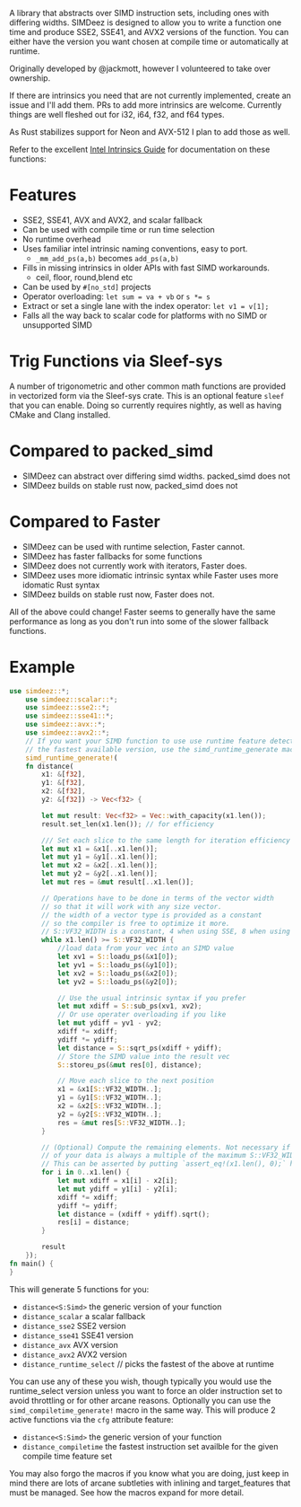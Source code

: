 A library that abstracts over SIMD instruction sets, including ones with differing widths.
SIMDeez is designed to allow you to write a function one time and produce SSE2, SSE41, and AVX2 versions of the function.
You can either have the version you want chosen at compile time or automatically at runtime.

Originally developed by @jackmott, however I volunteered to take over ownership.

If there are intrinsics you need that are not currently implemented, create an issue
and I'll add them. PRs to add more intrinsics are welcome. Currently things are well fleshed out for i32, i64, f32, and f64 types.

As Rust stabilizes support for Neon and AVX-512 I plan to add those as well.

Refer to the excellent [Intel Intrinsics Guide](https://software.intel.com/sites/landingpage/IntrinsicsGuide/#) for documentation on these functions:

# Features

* SSE2, SSE41, AVX and AVX2, and scalar fallback
* Can be used with compile time or run time selection
* No runtime overhead
* Uses familiar intel intrinsic naming conventions, easy to port.
  * `_mm_add_ps(a,b)` becomes `add_ps(a,b)`
* Fills in missing intrinsics in older APIs with fast SIMD workarounds.
  * ceil, floor, round,blend etc
* Can be used by `#[no_std]` projects
* Operator overloading: `let sum = va + vb` or `s *= s`
* Extract or set a single lane with the index operator: `let v1 = v[1];`
* Falls all the way back to scalar code for platforms with no SIMD or unsupported SIMD

# Trig Functions via Sleef-sys
A number of trigonometric and other common math functions are provided
in vectorized form via the Sleef-sys crate. This is an optional feature `sleef` that you can enable.
Doing so currently requires nightly, as well as having CMake and Clang installed.

# Compared to packed_simd

* SIMDeez can abstract over differing simd widths. packed_simd does not
* SIMDeez builds on stable rust now, packed_simd does not

# Compared to Faster

* SIMDeez can be used with runtime selection, Faster cannot.
* SIMDeez has faster fallbacks for some functions
* SIMDeez does not currently work with iterators, Faster does.
* SIMDeez uses more idiomatic intrinsic syntax while Faster uses more idomatic Rust syntax
* SIMDeez builds on stable rust now, Faster does not.

All of the above could change! Faster seems to generally have the same
performance as long as you don't run into some of the slower fallback functions.


# Example

```rust
use simdeez::*;
    use simdeez::scalar::*;
    use simdeez::sse2::*;
    use simdeez::sse41::*;
    use simdeez::avx::*;
    use simdeez::avx2::*;
    // If you want your SIMD function to use use runtime feature detection to call
    // the fastest available version, use the simd_runtime_generate macro:
    simd_runtime_generate!(
    fn distance(
        x1: &[f32],
        y1: &[f32],
        x2: &[f32],
        y2: &[f32]) -> Vec<f32> {

        let mut result: Vec<f32> = Vec::with_capacity(x1.len());
        result.set_len(x1.len()); // for efficiency

        /// Set each slice to the same length for iteration efficiency
        let mut x1 = &x1[..x1.len()];
        let mut y1 = &y1[..x1.len()];
        let mut x2 = &x2[..x1.len()];
        let mut y2 = &y2[..x1.len()];
        let mut res = &mut result[..x1.len()];

        // Operations have to be done in terms of the vector width
        // so that it will work with any size vector.
        // the width of a vector type is provided as a constant
        // so the compiler is free to optimize it more.
        // S::VF32_WIDTH is a constant, 4 when using SSE, 8 when using AVX2, etc
        while x1.len() >= S::VF32_WIDTH {
            //load data from your vec into an SIMD value
            let xv1 = S::loadu_ps(&x1[0]);
            let yv1 = S::loadu_ps(&y1[0]);
            let xv2 = S::loadu_ps(&x2[0]);
            let yv2 = S::loadu_ps(&y2[0]);

            // Use the usual intrinsic syntax if you prefer
            let mut xdiff = S::sub_ps(xv1, xv2);
            // Or use operater overloading if you like
            let mut ydiff = yv1 - yv2;
            xdiff *= xdiff;
            ydiff *= ydiff;
            let distance = S::sqrt_ps(xdiff + ydiff);
            // Store the SIMD value into the result vec
            S::storeu_ps(&mut res[0], distance);

            // Move each slice to the next position
            x1 = &x1[S::VF32_WIDTH..];
            y1 = &y1[S::VF32_WIDTH..];
            x2 = &x2[S::VF32_WIDTH..];
            y2 = &y2[S::VF32_WIDTH..];
            res = &mut res[S::VF32_WIDTH..];
        }

        // (Optional) Compute the remaining elements. Not necessary if you are sure the length
        // of your data is always a multiple of the maximum S::VF32_WIDTH you compile for (4 for SSE, 8 for AVX2, etc).
        // This can be asserted by putting `assert_eq!(x1.len(), 0);` here
        for i in 0..x1.len() {
            let mut xdiff = x1[i] - x2[i];
            let mut ydiff = y1[i] - y2[i];
            xdiff *= xdiff;
            ydiff *= ydiff;
            let distance = (xdiff + ydiff).sqrt();
            res[i] = distance;
        }

        result
    });
fn main() {
}
```
This will generate 5 functions for you:
* `distance<S:Simd>` the generic version of your function
* `distance_scalar`  a scalar fallback
* `distance_sse2`    SSE2 version
* `distance_sse41`   SSE41 version
* `distance_avx`     AVX version
* `distance_avx2`    AVX2 version
* `distance_runtime_select`  // picks the fastest of the above at runtime

You can use any of these you wish, though typically you would use the runtime_select version
unless you want to force an older instruction set to avoid throttling or for other arcane
reasons.
Optionally you can use the `simd_compiletime_generate!` macro in the same way.  This will
produce 2 active functions via the `cfg` attribute feature:

* `distance<S:Simd>`      the generic version of your function
* `distance_compiletime`  the fastest instruction set availble for the given compile time
feature set

You may also forgo the macros if you know what you are doing, just keep in mind there are lots
of arcane subtleties with inlining and target_features that must be managed. See how the macros
expand for more detail.
